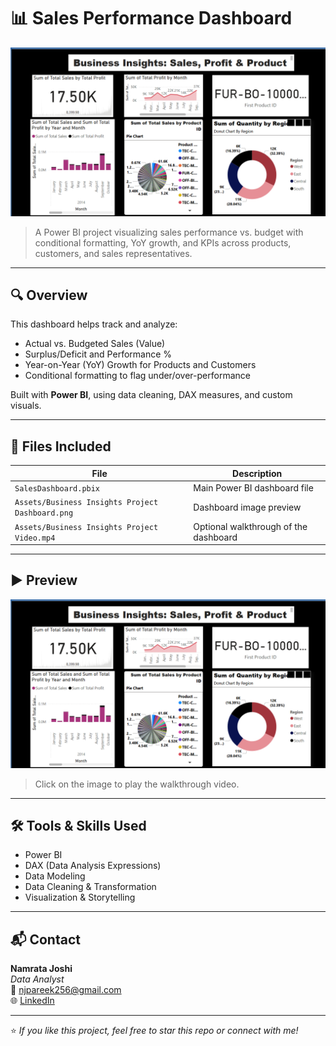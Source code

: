 # 📊 Sales Performance Dashboard

![Dashboard Screenshot](Assets/Business%20Insights%20Project%20Dashboard.png)

> A Power BI project visualizing sales performance vs. budget with conditional formatting, YoY growth, and KPIs across products, customers, and sales representatives.

---

## 🔍 Overview

This dashboard helps track and analyze:
- Actual vs. Budgeted Sales (Value)
- Surplus/Deficit and Performance %
- Year-on-Year (YoY) Growth for Products and Customers
- Conditional formatting to flag under/over-performance

Built with **Power BI**, using data cleaning, DAX measures, and custom visuals.

---

## 📁 Files Included

| File | Description |
|------|-------------|
| `SalesDashboard.pbix` | Main Power BI dashboard file |
| `Assets/Business Insights Project Dashboard.png` | Dashboard image preview |
| `Assets/Business Insights Project Video.mp4` | Optional walkthrough of the dashboard |


---

## ▶️ Preview

[![Watch the demo](Assets/Business%20Insights%20Project%20Dashboard.png)](Assets/Business%20Insights%20Project%20Video%20(1).mp4)

> Click on the image to play the walkthrough video.

---

## 🛠 Tools & Skills Used

- Power BI
- DAX (Data Analysis Expressions)
- Data Modeling
- Data Cleaning & Transformation
- Visualization & Storytelling

---

## 📬 Contact

**Namrata Joshi**  
_Data Analyst_  
📧 njpareek256@gmail.com  
🌐 [LinkedIn](https://www.linkedin.com/in/namrata-pareek-3415b521b/)

---

⭐ _If you like this project, feel free to star this repo or connect with me!_
